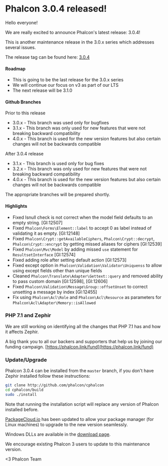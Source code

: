 Phalcon 3.0.4 released!
=======================

Hello everyone!

We are really excited to announce Phalcon's latest release: 3.0.4!

This is another maintenance release in the 3.0.x series which addresses several issues.

The release tag can be found here: [3.0.4](https://github.com/phalcon/cphalcon/releases/tag/v3.0.4)

#### Roadmap

- This is going to be the last release for the 3.0.x series
- We will continue our focus on v3 as part of our LTS
- The next release will be 3.1.0

#### Github Branches

Prior to this release

- 3.0.x - This branch was used only for bugfixes
- 3.1.x - This branch was only used for new features that were not breaking backward compatibility
- 4.0.x - This branch is used for the new version features but also certain changes will not be backwards compatible

After 3.0.4 release

- 3.1.x - This branch is used only for bug fixes
- 3.2.x - This branch was only used for new features that were not breaking backward compatibility
- 4.0.x - This branch is used for the new version features but also certain changes will not be backwards compatible

The appropriate branches will be prepared shortly.

#### Highlights

- Fixed Isnull check is not correct when the model field defaults to an empty string. [GI:12507]
- Fixed `Phalcon\Forms\Element::label` to accept 0 as label instead of validating it as empty. [GI:12148]
- Fixed `Phalcon\Crypt::getAvailableCiphers`, `Phalcon\Crypt::decrypt`, `Phalcon\Crypt::encrypt` by getting missed aliases for ciphers [GI:12539]
- Fixed `Phalcon\Mvc\Model` by adding missed `use` statement for `ResultsetInterface` [GI:12574]
- Fixed adding role after setting default action [GI:12573]
- Fixed except option in `Phalcon\Validation\Validator\Uniquenss` to allow using except fields other than unique fields
- Cleaned `Phalcon\Translate\Adapter\Gettext::query` and removed ability to pass custom domain [GI:12598], [GI:12606]
- Fixed `Phalcon\Validation\Message\Group::offsetUnset` to correct unsetting a message by index [GI:12455]
- Fix using `Phalcon\Acl\Role` and `Phalcon\Acl\Resource` as parameters for `Phalcon\Acl\Adapter\Memory::isAllowed`
			
### PHP 7.1 and Zephir

We are still working on identifying all the changes that PHP 7.1 has and how it affects Zephir. 

A big thank you to all our backers and supporters that help us by joining our funding campaign. [https://phalcon.link/fund](https://phalcon.link/fund)

### Update/Upgrade

Phalcon 3.0.4 can be installed from the `master` branch, if you don't have Zephir installed follow these instructions:

```sh
git clone http://github.com/phalcon/cphalcon
cd cphalcon/build
sudo ./install
```

Note that running the installation script will replace any version of Phalcon installed before.

[PackageCloud.io](https://packagecloud.io/phalcon/stable) has been updated to allow your package manager (for Linux machines) to upgrade to the new version seamlessly.

Windows DLLs are available in the [download page](https://phalconphp.com/en/download/windows).

We encourage existing Phalcon 3 users to update to this maintenance version.

<3 Phalcon Team
